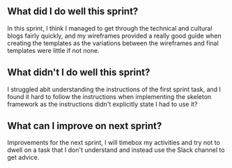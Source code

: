 ## What did I do well this sprint?
In this sprint, I think I managed to get through the technical and cultural blogs fairly quickly, and my wireframes provided a really good guide when creating the templates as the variations between the wireframes and final templates were little if not none.


## What didn't I do well this sprint?
I struggled abit understanding the instructions of the first sprint task, and I found it hard to follow the instructions when implementing the skeleton framework as the instructions didn't explicitly state I had to use it?


## What can I improve on next sprint?
Improvements for the next sprint, I will timebox my activities and try not to dwell on a task that I don't understand and instead use the Slack channel to get advice.
